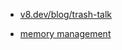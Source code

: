 - [v8.dev/blog/trash-talk](https://v8.dev/blog/trash-talk)

- [memory management](https://www.youtube.com/watch?v=OG_AZnPokGw)
